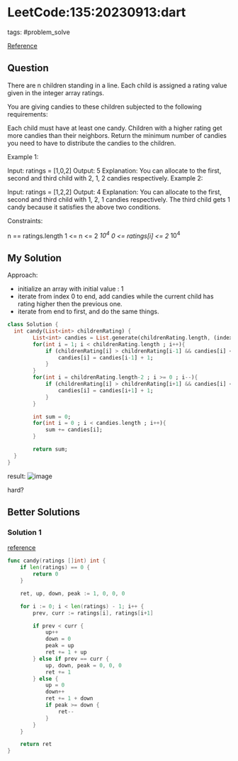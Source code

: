 # LeetCode:135:20230913:dart

tags: #problem_solve

[Reference](https://leetcode.com/problems/candy/)

## Question

There are n children standing in a line. Each child is assigned a rating value given in the integer array ratings.

You are giving candies to these children subjected to the following requirements:

Each child must have at least one candy.
Children with a higher rating get more candies than their neighbors.
Return the minimum number of candies you need to have to distribute the candies to the children.

Example 1:

Input: ratings = [1,0,2]
Output: 5
Explanation: You can allocate to the first, second and third child with 2, 1, 2 candies respectively.
Example 2:

Input: ratings = [1,2,2]
Output: 4
Explanation: You can allocate to the first, second and third child with 1, 2, 1 candies respectively.
The third child gets 1 candy because it satisfies the above two conditions.

Constraints:

n == ratings.length
1 <= n <= 2 *$10^4$
0 <= ratings[i] <= 2* $10^4$

## My Solution

Approach:

- initialize an array with initial value : 1
- iterate from index 0 to end, add candies while the current child has rating higher then the previous one.
- iterate from end to first, and do the same things.

```dart
class Solution {
  int candy(List<int> childrenRating) {
        List<int> candies = List.generate(childrenRating.length, (index)=>1 );
        for(int i = 1; i < childrenRating.length ; i++){
            if (childrenRating[i] > childrenRating[i-1] && candies[i] <= candies[i-1]){
                candies[i] = candies[i-1] + 1;
            }
        }
        for(int i = childrenRating.length-2 ; i >= 0 ; i--){
            if (childrenRating[i] > childrenRating[i+1] && candies[i] <= candies[i+1]){
                candies[i] = candies[i+1] + 1;
            }
        }

        int sum = 0;
        for(int i = 0 ; i < candies.length ; i++){
            sum += candies[i];
        }

        return sum;
  }
}
```

result:
![image](https://i.imgur.com/15ShYzE.png)

hard?

## Better Solutions

### Solution 1

[reference](https://leetcode.com/problems/candy/solutions/4037646/99-20-greedy-two-one-pass/)

```go
func candy(ratings []int) int {
    if len(ratings) == 0 {
        return 0
    }

    ret, up, down, peak := 1, 0, 0, 0

    for i := 0; i < len(ratings) - 1; i++ {
        prev, curr := ratings[i], ratings[i+1]

        if prev < curr {
            up++
            down = 0
            peak = up
            ret += 1 + up
        } else if prev == curr {
            up, down, peak = 0, 0, 0
            ret += 1
        } else {
            up = 0
            down++
            ret += 1 + down
            if peak >= down {
                ret--
            }
        }
    }

    return ret
}
```